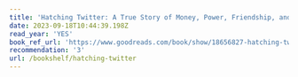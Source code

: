 ```yaml
---
title: 'Hatching Twitter: A True Story of Money, Power, Friendship, and Betrayal'
date: 2023-09-18T10:44:39.198Z
read_year: 'YES'
book_ref_url: 'https://www.goodreads.com/book/show/18656827-hatching-twitter'
recommendation: '3'
url: /bookshelf/hatching-twitter
---
```


